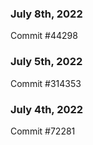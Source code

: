 ### July 8th, 2022

Commit #44298

### July 5th, 2022

Commit #314353


### July 4th, 2022

Commit #72281
